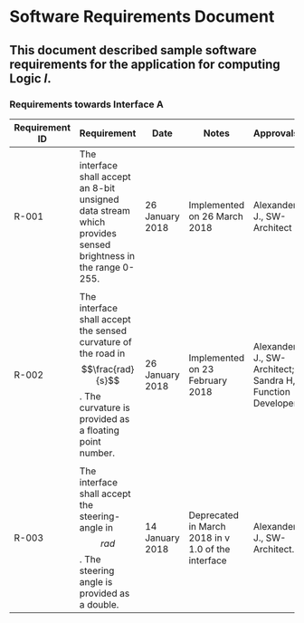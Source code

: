 # Software Requirements Document
## This document described sample software requirements for the application for computing Logic *l*.

### Requirements towards Interface A

Requirement ID | Requirement | Date  | Notes | Approvals
---------------|-------------|-------|-------|----------
R-001 |The interface shall accept an 8-bit unsigned data stream which provides sensed brightness in the range 0-255. | 26 January 2018 |Implemented on 26 March 2018 |Alexander J., SW-Architect  
  |   |   |   |  
R-002 |The interface shall accept the sensed curvature of the road in $$\frac{rad}{s}$$. The curvature is provided as a floating point number. | 26 January 2018 |Implemented on 23 February 2018 |Alexander J., SW-Architect; Sandra H, Function Developer
  |   |   |   |
R-003 | The interface shall accept the steering-angle in $$rad$$. The steering angle is provided as a double.  | 14 January 2018  | Deprecated in March 2018 in v 1.0 of the interface  | Alexander J., SW-Architect. 